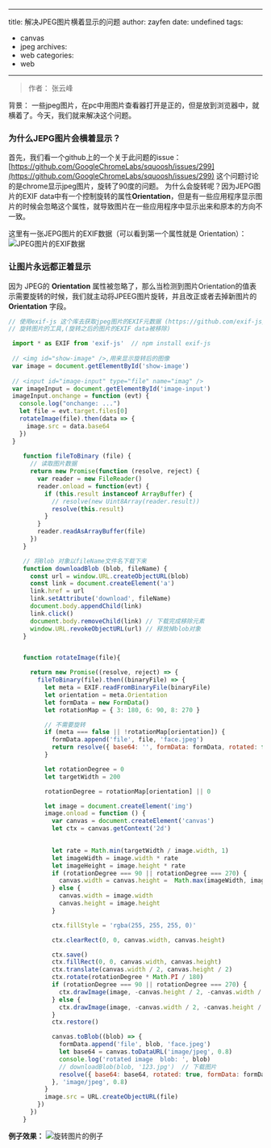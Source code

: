 ------
title: 解决JPEG图片横着显示的问题
author: zayfen
date: undefined
tags: 
 - canvas
 - jpeg
archives: 
 - web
categories: 
 - web
------
> 作者： 张云峰

背景： 一些jpeg图片，在pc中用图片查看器打开是正的，但是放到浏览器中，就横着了。今天，我们就来解决这个问题。

### 为什么JEPG图片会横着显示？
首先，我们看一个github上的一个关于此问题的issue： 
[https://github.com/GoogleChromeLabs/squoosh/issues/299](https://github.com/GoogleChromeLabs/squoosh/issues/299)
这个问题讨论的是chrome显示jpeg图片，旋转了90度的问题。
为什么会旋转呢？因为JEPG图片的EXIF data中有一个控制旋转的属性**Orientation**，但是有一些应用程序显示图片的时候会忽略这个属性，就导致图片在一些应用程序中显示出来和原本的方向不一致。

这里有一张JEPG图片的EXIF数据（可以看到第一个属性就是 Orientation）：
![JPEG图片的EXIF数据](https://res.cloudinary.com/zayfen/image/upload/v1570695926/img/ibvnab25sqxnz4ahapu6.png)


### 让图片永远都正着显示

因为 JPEG的 **Orientation** 属性被忽略了，那么当检测到图片Orientation的值表示需要旋转的时候，我们就主动将JPEEG图片旋转，并且改正或者去掉新图片的**Orientation** 字段。

```javascript
// 使用exif-js 这个库去获取jpeg图片的EXIF元数据 (https://github.com/exif-js/exif-js)
// 旋转图片的工具,(旋转之后的图片的EXIF data被移除)

 import * as EXIF from 'exif-js'  // npm install exif-js
 
 // <img id="show-image" />,用来显示旋转后的图像
 var image = document.getElementById('show-image') 
 
 // <input id="image-input" type="file" name="imag" />
 var imageInput = document.getElementById('image-input') 
 imageInput.onchange = function (evt) {
   console.log("onchange: ...")
   let file = evt.target.files[0]
   rotateImage(file).then(data => {
     image.src = data.base64
   })
 }
  
    function fileToBinary (file) {
      // 读取图片数据
      return new Promise(function (resolve, reject) {
        var reader = new FileReader()
        reader.onload = function(evt) {
          if (this.result instanceof ArrayBuffer) {
            // resolve(new Uint8Array(reader.result))
            resolve(this.result)
          }
        }
        reader.readAsArrayBuffer(file)
      })
    }

    // 将Blob 对象以fileName文件名下载下来
    function downloadBlob (blob, fileName) {
      const url = window.URL.createObjectURL(blob)
      const link = document.createElement('a')
      link.href = url
      link.setAttribute('download', fileName)
      document.body.appendChild(link)
      link.click()
      document.body.removeChild(link) // 下载完成移除元素
      window.URL.revokeObjectURL(url) // 释放掉blob对象      
    }


    function rotateImage(file){

      return new Promise((resolve, reject) => {
        fileToBinary(file).then((binaryFile) => {
          let meta = EXIF.readFromBinaryFile(binaryFile)
          let orientation = meta.Orientation
          let formData = new FormData()
          let rotationMap = { 3: 180, 6: 90, 8: 270 }

          // 不需要旋转
          if (meta === false || !rotationMap[orientation]) {
            formData.append('file', file, 'face.jpeg')
            return resolve({ base64: '', formData: formData, rotated: false })
          }

          let rotationDegree = 0
          let targetWidth = 200

          rotationDegree = rotationMap[orientation] || 0

          let image = document.createElement('img')
          image.onload = function () {
            var canvas = document.createElement('canvas')
            let ctx = canvas.getContext('2d')
            

            let rate = Math.min(targetWidth / image.width, 1)
            let imageWidth = image.width * rate
            let imageHeight = image.height * rate
            if (rotationDegree === 90 || rotationDegree === 270) {
              canvas.width = canvas.height =  Math.max(imageWidth, imageHeight)
            } else {
              canvas.width = image.width
              canvas.height = image.height
            }

            ctx.fillStyle = 'rgba(255, 255, 255, 0)'

            ctx.clearRect(0, 0, canvas.width, canvas.height)

            ctx.save()
            ctx.fillRect(0, 0, canvas.width, canvas.height)
            ctx.translate(canvas.width / 2, canvas.height / 2)
            ctx.rotate(rotationDegree * Math.PI / 180)
            if (rotationDegree === 90 || rotationDegree === 270) {
              ctx.drawImage(image, -canvas.height / 2, -canvas.width / 2 + (canvas.width - imageHeight) / 2, imageWidth, imageHeight)
            } else {
              ctx.drawImage(image, -canvas.width / 2, -canvas.height / 2, imageWidth, imageHeight)
            }
            ctx.restore()

            canvas.toBlob((blob) => {
              formData.append('file', blob, 'face.jpeg')
              let base64 = canvas.toDataURL('image/jpeg', 0.8)
              console.log('rotated image  blob: ', blob)
              // downloadBlob(blob, '123.jpg')  // 下载图片
              resolve({ base64: base64, rotated: true, formData: formData })
            }, 'image/jpeg', 0.8)
          }
          image.src = URL.createObjectURL(file)
        })
      })
    }

```


**例子效果：**
![旋转图片的例子](https://res.cloudinary.com/zayfen/image/upload/v1570701062/img/xfol8p1pqxdt4srgpsi2.png)






